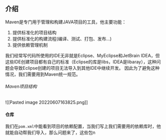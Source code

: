 ## 介绍
Maven是专门用于管理和构建JAVA项目的工具，他主要功能：
1. 提供标准化的项目结构
2. 提供标准化的构建流程(编译、测试、打包、发布...)
3. 提供依赖管理机制

我们经常写代码所使用的IDE无非就是Eclipse、MyEclipse和JetBrain IDEA，但这些IDE创建项目都有自己的标准（Eclipse的库是libs，IDEA是libaray），这种问题会导致Eclipse创建的项目无法导入到其他IDE中继续开发。 因此为了避免这种情况，我们需要用到Maven统一规范。

###### Maven项目结构
![[Pasted image 20220607163825.png]]

#### 仓库
我们在`pom.xml`中能看到项目的依赖配置，当我们写上我们需要用的依赖库时，他就能自动帮我们导入，那么问题来了，这些包n